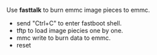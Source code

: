 Use **fasttalk** to burn emmc image pieces to emmc.
+ send "Ctrl+C" to enter fastboot shell.
+ tftp to load image piecies one by one.
+ mmc write to burn data to emmc.
+ reset

